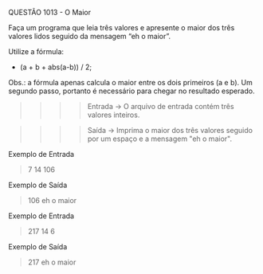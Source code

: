 QUESTÃO 1013 - O Maior

Faça um programa que leia três valores e apresente o maior dos três valores lidos seguido da mensagem “eh o maior”. 

Utilize a fórmula:
- (a + b + abs(a-b)) / 2;

Obs.: a fórmula apenas calcula o maior entre os dois primeiros (a e b). Um segundo passo, portanto é necessário para chegar no resultado esperado.

>>>>    Entrada ->
O arquivo de entrada contém três valores inteiros.

>>>>    Saída ->
Imprima o maior dos três valores seguido por um espaço e a mensagem "eh o maior".

Exemplo de Entrada
> 7 14 106

Exemplo de Saída
> 106 eh o maior

Exemplo de Entrada
> 217 14 6

Exemplo de Saída
> 217 eh o maior
